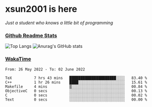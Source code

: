 # xsun2001 is here

*Just a student who knows a little bit of programming*

### [Github Readme Stats](https://github.com/anuraghazra/github-readme-stats)

![Top Langs](https://github-readme-stats.vercel.app/api/top-langs/?username=xsun2001&layout=compact&theme=radical) ![Anurag's GitHub stats](https://github-readme-stats.vercel.app/api?username=xsun2001&show_icons=true&theme=radical)

### [WakaTime](https://wakatime.com)

<!--START_SECTION:waka-->

```text
From: 26 May 2022 - To: 02 June 2022

TeX          7 hrs 43 mins   █████████████████████░░░░   83.40 %
C++          1 hr 26 mins    ████░░░░░░░░░░░░░░░░░░░░░   15.61 %
Makefile     4 mins          ▒░░░░░░░░░░░░░░░░░░░░░░░░   00.84 %
ObjectiveC   0 secs          ░░░░░░░░░░░░░░░░░░░░░░░░░   00.13 %
C            0 secs          ░░░░░░░░░░░░░░░░░░░░░░░░░   00.02 %
Text         0 secs          ░░░░░░░░░░░░░░░░░░░░░░░░░   00.00 %
```

<!--END_SECTION:waka-->
